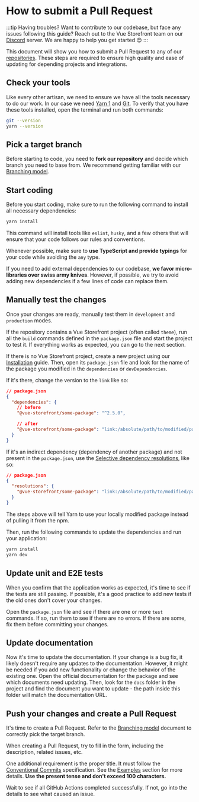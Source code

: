 # How to submit a Pull Request

:::tip Having troubles?
Want to contribute to our codebase, but face any issues following this guide? Reach out to the Vue Storefront team on our [Discord](https://discord.vuestorefront.io) server. We are happy to help you get started 😊
:::

This document will show you how to submit a Pull Request to any of our [repositories](https://github.com/vuestorefront). These steps are required to ensure high quality and ease of updating for depending projects and integrations.

## Check your tools

Like every other artisan, we need to ensure we have all the tools necessary to do our work. In our case we need [Yarn 1](https://classic.yarnpkg.com/en/docs/install) and [Git](https://git-scm.com/downloads). To verify that you have these tools installed, open the terminal and run both commands:

```bash
git --version
yarn --version
```

## Pick a target branch

Before starting to code, you need to **fork our repository** and decide which branch you need to base from. We recommend getting familiar with our [Branching model](./branching-model.html).

## Start coding

Before you start coding, make sure to run the following command to install all necessary dependencies:

```bash
yarn install
```

This command will install tools like `eslint`, `husky`, and a few others that will ensure that your code follows our rules and conventions.

Whenever possible, make sure to **use TypeScript and provide typings** for your code while avoiding the `any` type.

If you need to add external dependencies to our codebase, **we favor micro-libraries over swiss army knives**. However, if possible, we try to avoid adding new dependencies if a few lines of code can replace them.

## Manually test the changes

Once your changes are ready, manually test them in `development` and `production` modes.

If the repository contains a Vue Storefront project (often called `theme`), run all the `build` commands defined in the `package.json` file and start the project to test it. If everything works as expected, you can go to the next section.

If there is no Vue Storefront project, create a new project using our [Installation](/v2/general/installation.html) guide. Then, open its `package.json` file and look for the name of the package you modified in the `dependencies` or `devDependencies`.

If it's there, change the version to the `link` like so:

```json
// package.json
{
  "dependencies": {
    // before
    "@vue-storefront/some-package": "^2.5.0",

    // after
    "@vue-storefront/some-package": "link:/absolute/path/to/modified/package"
  }
}
```

If it's an indirect dependency (dependency of another package) and not present in the `package.json`, use the [Selective dependency resolutions](https://classic.yarnpkg.com/lang/en/docs/selective-version-resolutions/), like so:

```json
// package.json
{
  "resolutions": {
    "@vue-storefront/some-package": "link:/absolute/path/to/modified/package"
  }
}
```

The steps above will tell Yarn to use your locally modified package instead of pulling it from the npm.

Then, run the following commands to update the dependencies and run your application:

```bash
yarn install
yarn dev
```

## Update unit and E2E tests

When you confirm that the application works as expected, it's time to see if the tests are still passing. If possible, it's a good practice to add new tests if the old ones don't cover your changes.

Open the `package.json` file and see if there are one or more `test` commands. If so, run them to see if there are no errors. If there are some, fix them before committing your changes.

## Update documentation

Now it's time to update the documentation. If your change is a bug fix, it likely doesn't require any updates to the documentation. However, it might be needed if you add new functionality or change the behavior of the existing one. Open the official documentation for the package and see which documents need updating. Then, look for the `docs` folder in the project and find the document you want to update - the path inside this folder will match the documentation URL.

## Push your changes and create a Pull Request

It's time to create a Pull Request. Refer to the [Branching model](./branching-model.html) document to correctly pick the target branch.

When creating a Pull Request, try to fill in the form, including the description, related issues, etc.

One additional requirement is the proper title. It must follow the [Conventional Commits](https://www.conventionalcommits.org/en/v1.0.0/) specification. See the [Examples](https://www.conventionalcommits.org/en/v1.0.0/#examples) section for more details. **Use the present tense and don't exceed 100 characters.**

Wait to see if all GitHub Actions completed successfully. If not, go into the details to see what caused an issue.
